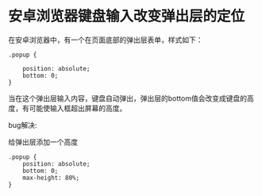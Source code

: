 # 安卓浏览器键盘输入改变弹出层的定位

在安卓浏览器中，有一个在页面底部的弹出层表单，样式如下：

```
.popup {

    position: absolute;
    bottom: 0;
}
```
当在这个弹出层输入内容，键盘自动弹出，弹出层的bottom值会改变成键盘的高度，有可能使输入框超出屏幕的高度。

bug解决:

给弹出层添加一个高度

```
.popup {
    position: absolute;
    bottom: 0;
    max-height: 80%;
}
```
